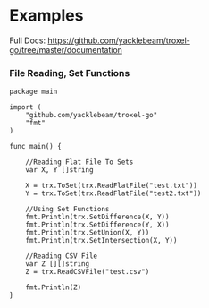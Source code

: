 # Examples

Full Docs: https://github.com/yacklebeam/troxel-go/tree/master/documentation

### File Reading, Set Functions

```
package main

import (
    "github.com/yacklebeam/troxel-go"
    "fmt"
)

func main() {
    
    //Reading Flat File To Sets
    var X, Y []string
    
    X = trx.ToSet(trx.ReadFlatFile("test.txt"))
    Y = trx.ToSet(trx.ReadFlatFile("test2.txt"))
    
    //Using Set Functions
    fmt.Println(trx.SetDifference(X, Y))
    fmt.Println(trx.SetDifference(Y, X))
    fmt.Println(trx.SetUnion(X, Y))
    fmt.Println(trx.SetIntersection(X, Y))

    //Reading CSV File
    var Z [][]string
    Z = trx.ReadCSVFile("test.csv")
    
    fmt.Println(Z)
}
```